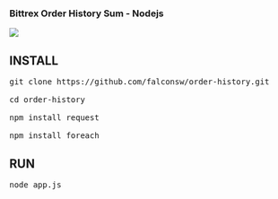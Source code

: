 ### Bittrex Order History Sum - Nodejs

<img src="https://cdn.pbrd.co/images/H8JPk3k.png"/>

INSTALL
----
<pre>
git clone https://github.com/falconsw/order-history.git

cd order-history

npm install request

npm install foreach
</pre>
RUN
----
<pre>
node app.js
</pre>  

